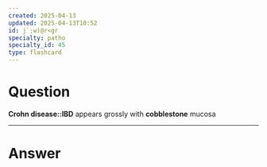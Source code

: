 ```yaml
---
created: 2025-04-13
updated: 2025-04-13T10:52
id: j`;w)@r<gr
specialty: patho
specialty_id: 45
type: flashcard
---
```


# Question
**Crohn disease::IBD** appears grossly with **cobblestone** mucosa

---

# Answer
